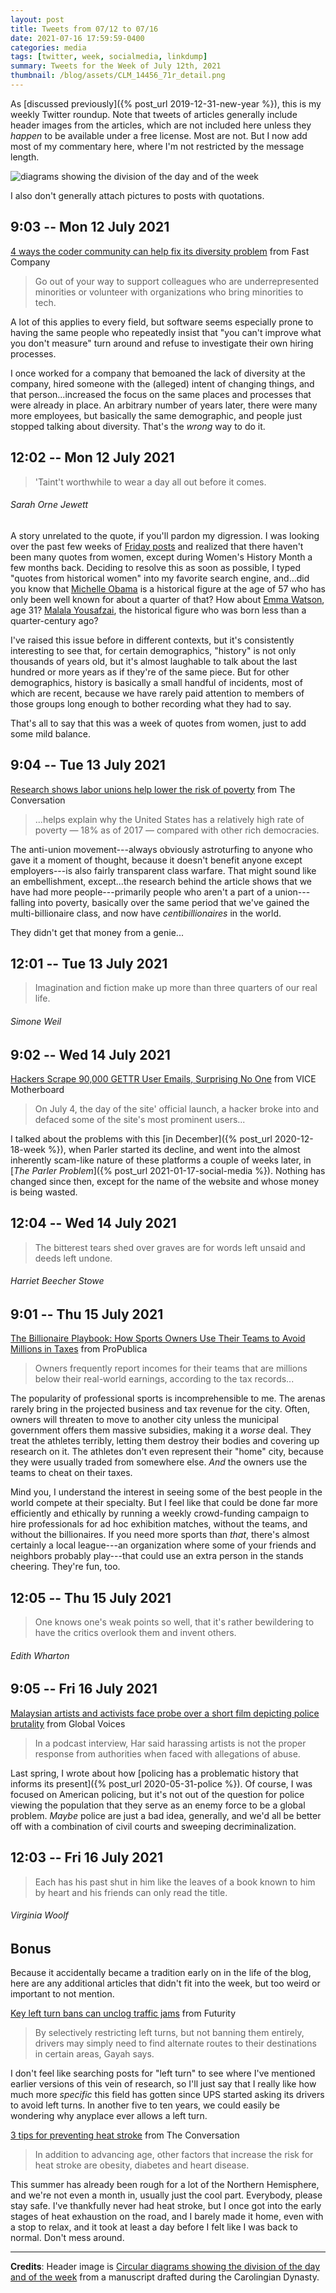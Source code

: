 ```yaml
---
layout: post
title: Tweets from 07/12 to 07/16
date: 2021-07-16 17:59:59-0400
categories: media
tags: [twitter, week, socialmedia, linkdump]
summary: Tweets for the Week of July 12th, 2021
thumbnail: /blog/assets/CLM_14456_71r_detail.png
---
```


As [discussed previously]({% post_url 2019-12-31-new-year %}), this is my weekly Twitter roundup.  Note that tweets of articles generally include header images from the articles, which are not included here unless they *happen* to be available under a free license.  Most are not.  But I now add most of my commentary here, where I'm not restricted by the message length.

![diagrams showing the division of the day and of the week](/blog/assets/CLM_14456_71r_detail.png "diagrams showing the division of the day and of the week")

I also don't generally attach pictures to posts with quotations.

## 9:03 -- Mon 12 July 2021

[<i class="fab fa-twitter-square"></i>](https://twitter.com/jcolag/status/1414570990898659340) [4 ways the coder community can help fix its diversity problem](https://www.fastcompany.com/90650434/4-ways-the-coder-community-can-help-fix-its-diversity-problem) from Fast Company

 > Go out of your way to support colleagues who are underrepresented minorities or volunteer with organizations who bring minorities to tech.

A lot of this applies to every field, but software seems especially prone to having the same people who repeatedly insist that "you can't improve what you don't measure" turn around and refuse to investigate their own hiring processes.

I once worked for a company that bemoaned the lack of diversity at the company, hired someone with the (alleged) intent of changing things, and that person...increased the focus on the same places and processes that were already in place.  An arbitrary number of years later, there were many more employees, but basically the same demographic, and people just stopped talking about diversity.  That's the *wrong* way to do it.

## 12:02 -- Mon 12 July 2021

[<i class="fab fa-twitter-square"></i>](https://twitter.com/jcolag/status/1414616037853704197)

 > 'Taint't worthwhile to wear a day all out before it comes.

###### Sarah Orne Jewett

A story unrelated to the quote, if you'll pardon my digression.  I was looking over the past few weeks of [Friday posts](/blog/tag/linkdump) and realized that there haven't been many quotes from women, except during Women's History Month a few months back.  Deciding to resolve this as soon as possible, I typed "quotes from historical women" into my favorite search engine, and...did you know that [Michelle Obama](https://en.wikipedia.org/wiki/Michelle_Obama) is a historical figure at the age of 57 who has only been well known for about a quarter of that?  How about [Emma Watson](https://en.wikipedia.org/wiki/Emma_Watson), age 31?  [Malala Yousafzai](https://en.wikipedia.org/wiki/Malala_Yousafzai), the historical figure who was born less than a quarter-century ago?

I've raised this issue before in different contexts, but it's consistently interesting to see that, for certain demographics, "history" is not only thousands of years old, but it's almost laughable to talk about the last hundred or more years as if they're of the same piece.  But for other demographics, history is basically a small handful of incidents, most of which are recent, because we have rarely paid attention to members of those groups long enough to bother recording what they had to say.

That's all to say that this was a week of quotes from women, just to add some mild balance.

## 9:04 -- Tue 13 July 2021

[<i class="fab fa-twitter-square"></i>](https://twitter.com/jcolag/status/1414933630502064128) [Research shows labor unions help lower the risk of poverty](https://theconversation.com/research-shows-labor-unions-help-lower-the-risk-of-poverty-161050) from The Conversation

 > ...helps explain why the United States has a relatively high rate of poverty — 18% as of 2017 — compared with other rich democracies.

The anti-union movement---always obviously astroturfing to anyone who gave it a moment of thought, because it doesn't benefit anyone except employers---is also fairly transparent class warfare.  That might sound like an embellishment, except...the research behind the article shows that we have had more people---primarily people who aren't a part of a union---falling into poverty, basically over the same period that we've gained the multi-billionaire class, and now have *centibillionaires* in the world.

They didn't get that money from a genie...

## 12:01 -- Tue 13 July 2021

[<i class="fab fa-twitter-square"></i>](https://twitter.com/jcolag/status/1414978173889138700)

 > Imagination and fiction make up more than three quarters of our real life.

###### Simone Weil

## 9:02 -- Wed 14 July 2021

[<i class="fab fa-twitter-square"></i>](https://twitter.com/jcolag/status/1415295514942259201) [Hackers Scrape 90,000 GETTR User Emails, Surprising No One](https://www.vice.com/en/article/dyv44m/hackers-scrape-90000-gettr-user-emails-surprising-no-one) from VICE Motherboard

 > On July 4, the day of the site' official launch, a hacker broke into and defaced some of the site's most prominent users...

I talked about the problems with this [in December]({% post_url 2020-12-18-week %}), when Parler started its decline, and went into the almost inherently scam-like nature of these platforms a couple of weeks later, in [*The Parler Problem*]({% post_url 2021-01-17-social-media %}).  Nothing has changed since then, except for the name of the website and whose money is being wasted.

## 12:04 -- Wed 14 July 2021

[<i class="fab fa-twitter-square"></i>](https://twitter.com/jcolag/status/1415341316838289408)

 > The bitterest tears shed over graves are for words left unsaid and deeds left undone.

###### Harriet Beecher Stowe

## 9:01 -- Thu 15 July 2021

[<i class="fab fa-twitter-square"></i>](https://twitter.com/jcolag/status/1415657651334172673) [The Billionaire Playbook: How Sports Owners Use Their Teams to Avoid Millions in Taxes](https://www.propublica.org/article/the-billionaire-playbook-how-sports-owners-use-their-teams-to-avoid-millions-in-taxes) from ProPublica

 > Owners frequently report incomes for their teams that are millions below their real-world earnings, according to the tax records...

The popularity of professional sports is incomprehensible to me.  The arenas rarely bring in the projected business and tax revenue for the city.  Often, owners will threaten to move to another city unless the municipal government offers them massive subsidies, making it a *worse* deal.  They treat the athletes terribly, letting them destroy their bodies and covering up research on it.  The athletes don't even represent their "home" city, because they were usually traded from somewhere else.  *And* the owners use the teams to cheat on their taxes.

Mind you, I understand the interest in seeing some of the best people in the world compete at their specialty.  But I feel like that could be done far more efficiently and ethically by running a weekly crowd-funding campaign to hire professionals for ad hoc exhibition matches, without the teams, and without the billionaires.  If you need more sports than *that*, there's almost certainly a local league---an organization where some of your friends and neighbors probably play---that could use an extra person in the stands cheering.  They're fun, too.

## 12:05 -- Thu 15 July 2021

[<i class="fab fa-twitter-square"></i>](https://twitter.com/jcolag/status/1415703956303622148)

 > One knows one's weak points so well, that it's rather bewildering to have the critics overlook them and invent others.

###### Edith Wharton

## 9:05 -- Fri 16 July 2021

[<i class="fab fa-twitter-square"></i>](https://twitter.com/jcolag/status/1416021046063296512) [Malaysian artists and activists face probe over a short film depicting police brutality](https://globalvoices.org/2021/07/09/malaysian-artists-and-activists-face-probe-over-a-short-film-depicting-police-brutality/) from Global Voices

 > In a podcast interview, Har said harassing artists is not the proper response from authorities when faced with allegations of abuse.

Last spring, I wrote about how [policing has a problematic history that informs its present]({% post_url 2020-05-31-police %}).  Of course, I was focused on American policing, but it's not out of the question for police viewing the population that they serve as an enemy force to be a global problem.  *Maybe* police are just a bad idea, generally, and we'd all be better off with a combination of civil courts and sweeping decriminalization.

## 12:03 -- Fri 16 July 2021

[<i class="fab fa-twitter-square"></i>](https://twitter.com/jcolag/status/1416065840944926724)

 > Each has his past shut in him like the leaves of a book known to him by heart and his friends can only read the title.

###### Virginia Woolf

## Bonus

Because it accidentally became a tradition early on in the life of the blog, here are any additional articles that didn't fit into the week, but too weird or important to not mention.

<i class="fas fa-square"></i> [Key left turn bans can unclog traffic jams](https://www.futurity.org/banning-left-turn-traffic-flow-2592142/) from Futurity

 > By selectively restricting left turns, but not banning them entirely, drivers may simply need to find alternate routes to their destinations in certain areas, Gayah says.

I don't feel like searching posts for "left turn" to see where I've mentioned earlier versions of this vein of research, so I'll just say that I really like how much more *specific* this field has gotten since UPS started asking its drivers to avoid left turns.  In another five to ten years, we could easily be wondering why anyplace ever allows a left turn.

<i class="fas fa-square"></i> [3 tips for preventing heat stroke](https://theconversation.com/3-tips-for-preventing-heat-stroke-164055) from The Conversation

 > In addition to advancing age, other factors that increase the risk for heat stroke are obesity, diabetes and heart disease.

This summer has already been rough for a lot of the Northern Hemisphere, and we're not even a month in, usually just the cool part.  Everybody, please stay safe.  I've thankfully never had heat stroke, but I once got into the early stages of heat exhaustion on the road, and I barely made it home, even with a stop to relax, and it took at least a day before I felt like I was back to normal.  Don't mess around.

* * *

**Credits**:  Header image is [Circular diagrams showing the division of the day and of the week](https://en.wikipedia.org/wiki/Week#/media/File:CLM_14456_71r_detail.jpg) from a manuscript drafted during the Carolingian Dynasty.
